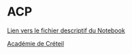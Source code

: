 # ACP

[Lien vers le fichier descriptif du Notebook](ACPCLGFR.html)

[Académie de Créteil](carteCLGCRETEIL.html)
